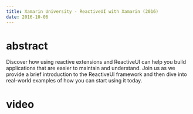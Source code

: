 ```yaml
---
title: Xamarin University - ReactiveUI with Xamarin (2016)
date: 2016-10-06
---
```


# abstract

Discover how using reactive extensions and ReactiveUI can help you build applications that are easier to maintain and understand. Join us as we provide a brief introduction to the ReactiveUI framework and then dive into real-world examples of how you can start using it today.

# video

<?# YouTube vydDJ9CaIug /?>

